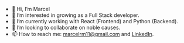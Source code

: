 - 👋 Hi, I’m Marcel
- 👀 I’m interested in growing as a Full Stack developer.
- 🌱 I’m currently working with React (Frontend) and Python (Backend).
- 💞️ I’m looking to collaborate on noble causes.
- 📫 How to reach me: marcelrm11@gmail.com and [LinkedIn](https://www.linkedin.com/in/marcelrm/).

<!---
marcelrm11/marcelrm11 is a ✨ special ✨ repository because its `README.md` (this file) appears on your GitHub profile.
You can click the Preview link to take a look at your changes.
--->
